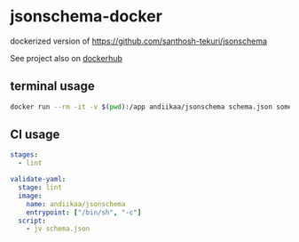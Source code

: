 # jsonschema-docker

dockerized version of https://github.com/santhosh-tekuri/jsonschema

See project also on [dockerhub](https://hub.docker.com/repository/docker/andiikaa/jsonschema/general)

## terminal usage

```bash
docker run --rm -it -v $(pwd):/app andiikaa/jsonschema schema.json some.yaml
```

## CI usage

```yaml
stages:
  - lint

validate-yaml:
  stage: lint
  image:
    name: andiikaa/jsonschema
    entrypoint: ["/bin/sh", "-c"]
  script:
    - jv schema.json 
```